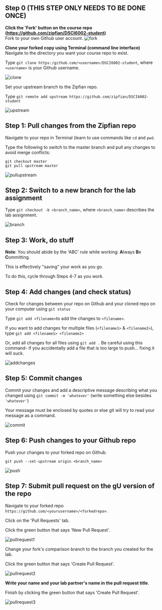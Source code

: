 
## **Step 0 (THIS STEP ONLY NEEDS TO BE DONE ONCE)**

**Click the 'Fork' button on the course repo (https://github.com/zipfian/DSCI6002-student)**
<br>Fork to your own Github user account.
![fork](images/fork.png)


**Clone your forked copy using Terminal (command line interface)**<br>
Navigate to the directory you want your course repo to exist.

Type `git clone https:/github.com/<username>/DSCI6002-student`, where `<username>` is your Github username.

![clone](images/clone.png)

Set your upstream branch to the Zipfian repo.

Type `git remote add upstream https://github.com/zipfian/DSCI6002-student`

![upstream](images/upstream.png)

## Step 1: Pull changes from the Zipfian repo

Navigate to your repo in Terminal (learn to use commands like `cd` and `pwd`.

Type the following to switch to the master branch and pull any changes to avoid merge conflicts:
```
git checkout master
git pull upstream master
```

![pullupstream](images/pullupstream.png)

## Step 2: Switch to a new branch for the lab assignment
Type `git checkout -b <branch_name>`, where `<branch_name>` describes the lab assignment.

![branch](images/branch.png)

## Step 3: Work, do stuff
**Note**: You should abide by the 'ABC' rule while working: **A**lways **B**e **C**ommitting.

This is effectively "saving" your work as you go.

To do this, cycle through Steps 4-7 as you work.


## **Step 4: Add changes (and check status)**
Check for changes between your repo on Github and your cloned repo on your computer using `git status`

Type `git add <filename>`to add the changes to `<filename>`.

If you want to add changes for multiple files (`<filename1>` & `<filename2>`), type `git add <filename1> <filename2>`

Or, add all changes for all files using `git add .` Be careful using this command- if you accidentally add a file that is too large to push... fixing it will suck.

![addchanges](images/addchanges2.png)

## **Step 5: Commit changes**
Commit your changes and add a descriptive message describing what you changed using `git commit -m 'whatever'` (write something else besides `'whatever'`)

Your message must be enclosed by quotes or else git will try to read your message as a command.

![commit](images/commit.png)

## **Step 6: Push changes to your Github repo**
Push your changes to your forked repo on Github.

`git push --set-upstream origin <branch_name>`

![push](images/push.png)

## **Step 7: Submit pull request on the gU version of the repo**
Navigate to your forked repo `https://github.com/<yourusername>/<forkedrepo>`.

Click on the 'Pull Requests' tab.

Click the green button that says 'New Pull Request'.

![pullrequest1](images/pullrequest1.png)



Change your fork's comparison branch to the branch you created for the lab.

Click the green button that says 'Create Pull Request'.

![pullrequest2](images/pullrequest2.png)

**Write your name and your lab partner's name in the pull request title**.

Finish by clicking the green button that says 'Create Pull Request'.

![pullrequest3](images/pullrequest3.png)


```python

```

